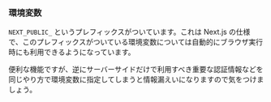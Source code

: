 ### 環境変数

`NEXT_PUBLIC_` というプレフィックスがついています。これは Next.js の仕様で、このプレフィックスがついている環境変数については自動的にブラウザ実行時にも利用できるようになっています。

便利な機能ですが、逆にサーバーサイドだけで利用すべき重要な認証情報などを同じやり方で環境変数に指定してしまうと情報漏えいになりますので気をつけましょう。

